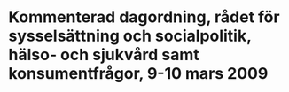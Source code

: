 # Kommenterad dagordning, rådet för sysselsättning och socialpolitik, hälso- och sjukvård samt konsumentfrågor, 9-10 mars 2009


